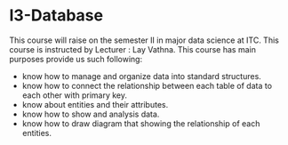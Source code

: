 # I3-Database
This course will raise on the semester II in major data science at ITC. This course is instructed by Lecturer : Lay Vathna. This course has main purposes provide us such following:
  - know how to manage and organize data into standard structures.
  - know how to connect the relationship between each table of data to each other with primary key.
  - know about entities and their attributes.
  - know how to show and analysis data.
  - know how to draw diagram that showing the relationship of each entities. 
